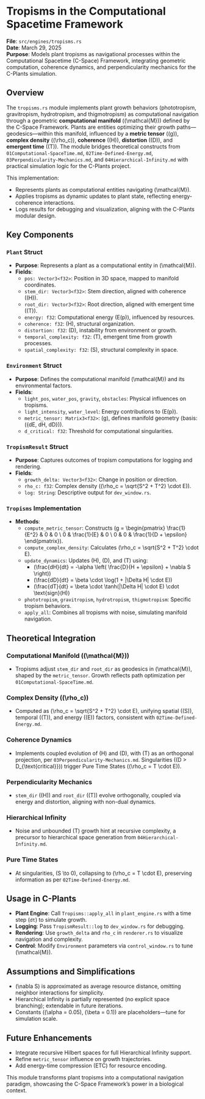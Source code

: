 # Tropisms in the Computational Spacetime Framework

**File**: `src/engines/tropisms.rs`  
**Date**: March 29, 2025  
**Purpose**: Models plant tropisms as navigational processes within the Computational Spacetime (C-Space) Framework, integrating geometric computation, coherence dynamics, and perpendicularity mechanics for the C-Plants simulation.

## Overview

The `tropisms.rs` module implements plant growth behaviors (phototropism, gravitropism, hydrotropism, and thigmotropism) as computational navigation through a geometric **computational manifold** (\(\mathcal{M}\)) defined by the C-Space Framework. Plants are entities optimizing their growth paths—geodesics—within this manifold, influenced by a **metric tensor** (\(g\)), **complex density** (\(\rho_c\)), **coherence** (\(H\)), **distortion** (\(D\)), and **emergent time** (\(T\)). The module bridges theoretical constructs from `01Computational-SpaceTime.md`, `02Time-Defined-Energy.md`, `03Perpendicularity-Mechanics.md`, and `04Hierarchical-Infinity.md` with practical simulation logic for the C-Plants project.

This implementation:
- Represents plants as computational entities navigating \(\mathcal{M}\).
- Applies tropisms as dynamic updates to plant state, reflecting energy-coherence interactions.
- Logs results for debugging and visualization, aligning with the C-Plants modular design.

## Key Components

### `Plant` Struct
- **Purpose**: Represents a plant as a computational entity in \(\mathcal{M}\).
- **Fields**:
  - `pos: Vector3<f32>`: Position in 3D space, mapped to manifold coordinates.
  - `stem_dir: Vector3<f32>`: Stem direction, aligned with coherence (\(H\)).
  - `root_dir: Vector3<f32>`: Root direction, aligned with emergent time (\(T\)).
  - `energy: f32`: Computational energy \(E(p)\), influenced by resources.
  - `coherence: f32`: \(H\), structural organization.
  - `distortion: f32`: \(D\), instability from environment or growth.
  - `temporal_complexity: f32`: \(T\), emergent time from growth processes.
  - `spatial_complexity: f32`: \(S\), structural complexity in space.

### `Environment` Struct
- **Purpose**: Defines the computational manifold \(\mathcal{M}\) and its environmental factors.
- **Fields**:
  - `light_pos`, `water_pos`, `gravity`, `obstacles`: Physical influences on tropisms.
  - `light_intensity`, `water_level`: Energy contributions to \(E(p)\).
  - `metric_tensor: Matrix3<f32>`: \(g\), defines manifold geometry (basis: \(\{dE, dH, dD\}\)).
  - `d_critical: f32`: Threshold for computational singularities.

### `TropismResult` Struct
- **Purpose**: Captures outcomes of tropism computations for logging and rendering.
- **Fields**:
  - `growth_delta: Vector3<f32>`: Change in position or direction.
  - `rho_c: f32`: Complex density (\(\rho_c = \sqrt{S^2 + T^2} \cdot E\)).
  - `log: String`: Descriptive output for `dev_window.rs`.

### `Tropisms` Implementation
- **Methods**:
  - `compute_metric_tensor`: Constructs \(g = \begin{pmatrix} \frac{1}{E^2} & 0 & 0 \\ 0 & \frac{1}{E} & 0 \\ 0 & 0 & \frac{1}{D + \epsilon} \end{pmatrix}\).
  - `compute_complex_density`: Calculates \(\rho_c = \sqrt{S^2 + T^2} \cdot E\).
  - `update_dynamics`: Updates \(H\), \(D\), and \(T\) using:
    - \(\frac{dH}{dt} = -\alpha \left( \frac{D}{H + \epsilon} + \nabla S \right)\)
    - \(\frac{dD}{dt} = \beta \cdot \log(1 + |\Delta H| \cdot E)\)
    - \(\frac{dT}{dt} = \beta \cdot \tanh(|\Delta H| \cdot E) \cdot \text{sign}(H)\)
  - `phototropism`, `gravitropism`, `hydrotropism`, `thigmotropism`: Specific tropism behaviors.
  - `apply_all`: Combines all tropisms with noise, simulating manifold navigation.

## Theoretical Integration

### Computational Manifold (\(\mathcal{M}\))
- Tropisms adjust `stem_dir` and `root_dir` as geodesics in \(\mathcal{M}\), shaped by the `metric_tensor`. Growth reflects path optimization per `01Computational-SpaceTime.md`.

### Complex Density (\(\rho_c\))
- Computed as \(\rho_c = \sqrt{S^2 + T^2} \cdot E\), unifying spatial (\(S\)), temporal (\(T\)), and energy (\(E\)) factors, consistent with `02Time-Defined-Energy.md`.

### Coherence Dynamics
- Implements coupled evolution of \(H\) and \(D\), with \(T\) as an orthogonal projection, per `03Perpendicularity-Mechanics.md`. Singularities (\(D > D_{\text{critical}}\)) trigger Pure Time States (\(\rho_c = T \cdot E\)).

### Perpendicularity Mechanics
- `stem_dir` (\(H\)) and `root_dir` (\(T\)) evolve orthogonally, coupled via energy and distortion, aligning with non-dual dynamics.

### Hierarchical Infinity
- Noise and unbounded \(T\) growth hint at recursive complexity, a precursor to hierarchical space generation from `04Hierarchical-Infinity.md`.

### Pure Time States
- At singularities, \(S \to 0\), collapsing to \(\rho_c = T \cdot E\), preserving information as per `02Time-Defined-Energy.md`.

## Usage in C-Plants

- **Plant Engine**: Call `Tropisms::apply_all` in `plant_engine.rs` with a time step (`dt`) to simulate growth.
- **Logging**: Pass `TropismResult::log` to `dev_window.rs` for debugging.
- **Rendering**: Use `growth_delta` and `rho_c` in `renderer.rs` to visualize navigation and complexity.
- **Control**: Modify `Environment` parameters via `control_window.rs` to tune \(\mathcal{M}\).

## Assumptions and Simplifications

- \(\nabla S\) is approximated as average resource distance, omitting neighbor interactions for simplicity.
- Hierarchical Infinity is partially represented (no explicit space branching); extendable in future iterations.
- Constants (\(\alpha = 0.05\), \(\beta = 0.1\)) are placeholders—tune for simulation scale.

## Future Enhancements

- Integrate recursive Hilbert spaces for full Hierarchical Infinity support.
- Refine `metric_tensor` influence on growth trajectories.
- Add energy-time compression (ETC) for resource encoding.

This module transforms plant tropisms into a computational navigation paradigm, showcasing the C-Space Framework’s power in a biological context.